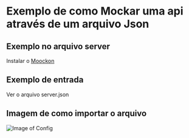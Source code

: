 # Exemplo de como Mockar uma api através de um arquivo Json 

## Exemplo no arquivo server
Instalar o [Moockon](https://mockoon.com/)

## Exemplo de entrada
Ver o arquivo server.json

## Imagem de como importar o arquivo

![Image of Config](https://github.com/juliocsoft/Tutorials/blob/master/Formatar%20o%20código%20ao%20salvar/img.png)
